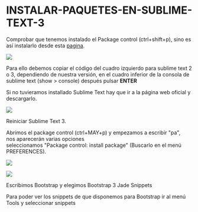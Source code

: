 # INSTALAR-PAQUETES-EN-SUBLIME-TEXT-3  
Comprobar que tenemos instalado el Package control (ctrl+shift+p), sino es así instalarlo desde esta [pagina](https://packagecontrol.io/installation).    

   ![](http://grabilla.com/0520d-f519a486-d25b-4703-af85-3eec40fd771f.png)
  
  
Para ello debemos copiar el código del cuadro izquierdo para sublime text 2 o 3, dependiendo de nuestra versión, en el cuadro inferior de la consola de sublime text (show > console) después pulsar **ENTER**  

Si no tuvieramos installado Sublime Text hay que ir a la página web oficial y descargarlo.  

![](http://grabilla.com/05516-3ab6fda1-7ce0-4f1b-bd68-5ce76b6d672a.png)

Reiniciar Sublime Text 3.  


Abrimos el package control (ctrl+MAY+p) y empezamos a escribir "pa",  
nos aparecerán varias opciones  
seleccionamos "Package control: install package" (Buscarlo en el menú PREFERENCES).  


![](http://grabilla.com/0520d-ded97eae-0ddf-4b16-b685-6e06f51ff6c2.png)  


![](http://grabilla.com/0520d-57fe0d4e-a3d1-406a-a895-4ac8f8b64181.png)

Escribimos Bootstrap y elegimos Bootstrap 3 Jade Snippets  

Para poder ver los snippets de que disponemos para Bootstrap ir al menú Tools y seleccionar snippets  



